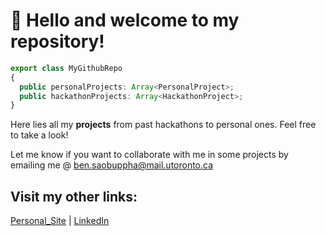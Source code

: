 # 👋 Hello and welcome to my repository!

```ts
export class MyGithubRepo
{
  public personalProjects: Array<PersonalProject>;
  public hackathonProjects: Array<HackathonProject>;
}
```

Here lies all my **projects** from past hackathons to personal ones. Feel free to take a look! 

Let me know if you want to collaborate with me in some projects by emailing me @ ben.saobuppha@mail.utoronto.ca

## Visit my other links:

[Personal_Site](http://bensaobuppha.com) | [LinkedIn](https://www.linkedin.com/in/bensaobuppha/)
